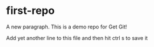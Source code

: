 # first-repo

A new paragraph.
This is a demo repo for Get Git!

Add yet another line to this file
and then hit ctrl s to save it
